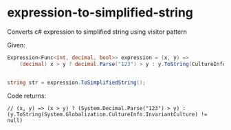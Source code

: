 # expression-to-simplified-string
Converts c# expression to simplified string using visitor pattern

Given:

```csharp
Expression<Func<int, decimal, bool>> expression = (x, y) =>
    (decimal) x > y ? decimal.Parse("123") > y : y.ToString(CultureInfo.InvariantCulture) != null;


string str = expression.ToSimplifiedString();
```

Code returns:
```
// (x, y) => (x > y) ? (System.Decimal.Parse("123") > y) : (y.ToString(System.Globalization.CultureInfo.InvariantCulture) != null)
```
